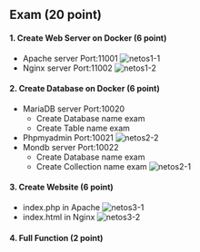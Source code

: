 ## Exam (20 point)
#### 1. Create Web Server on Docker      (6 point)
- Apache server         Port:11001
![netos1-1](https://github.com/user-attachments/assets/af538c70-0c82-4ab3-b83f-a60ff12a531e)
- Nginx server          Port:11002
![netos1-2](https://github.com/user-attachments/assets/9b231299-86a1-47db-9044-4d64e2025aa9)
#### 2. Create Database on Docker        (6 point)
- MariaDB server        Port:10020
    - Create Database   name exam
    - Create Table      name exam
- Phpmyadmin            Port:10021
![netos2-2](https://github.com/user-attachments/assets/ca018624-aa3a-47c3-8327-a3634c147c87)
- Mondb server          Port:10022
    - Create Database   name exam
    - Create Collection name exam
![netos2-1](https://github.com/user-attachments/assets/37ffae7c-e432-4228-b24a-ec2d2e97d8cb)


#### 3. Create Website                   (6 point)
- index.php in Apache
 ![netos3-1](https://github.com/user-attachments/assets/26536c14-69ea-4a90-9631-05563f3bc20f)
- index.html in Nginx
![netos3-2](https://github.com/user-attachments/assets/1ecb3149-9a17-43cd-9cbb-8952cb6f81ae)

#### 4. Full Function                    (2 point)
